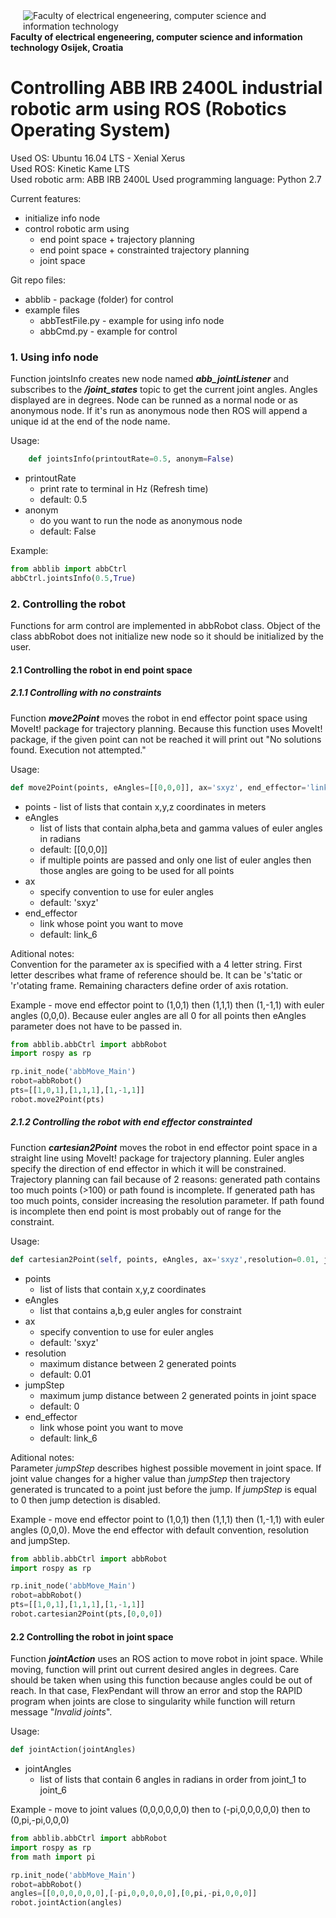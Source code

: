 <img align="left" src="https://scontent-vie1-1.xx.fbcdn.net/v/t1.0-9/14440943_1059991924119855_2847408427133631888_n.png?oh=9d5052834fdd9d0078d71e8a37ddbacf&oe=5AB4D5B8" alt="Faculty of electrical engeneering, computer science and information technology" title="FERIT" hspace="20"/>


#### Faculty of electrical engeneering, computer science and information technology Osijek, Croatia 
# Controlling ABB IRB 2400L industrial robotic arm using ROS (Robotics Operating System)  

Used OS: Ubuntu 16.04 LTS - Xenial Xerus  
Used ROS: Kinetic Kame LTS  
Used robotic arm: ABB IRB 2400L
Used programming language: Python 2.7  

Current features:
* initialize info node  
* control robotic arm using  
    * end point space + trajectory planning
    * end point space + constrainted trajectory planning
    * joint space  

Git repo files:
* abblib - package (folder) for control  
* example files  
    * abbTestFile.py - example for using info node  
    * abbCmd.py - example for control  

### 1. Using info node  
Function jointsInfo creates new node named __*abb_jointListener*__ and subscribes to the __*/joint_states*__ topic to get the current joint angles. Angles displayed are in degrees. Node can be runned as a normal node or as anonymous node. If it's run as anonymous node then ROS will append a unique id at the end of the node name.

Usage:  
```python
    def jointsInfo(printoutRate=0.5, anonym=False)  
```
* printoutRate
    * print rate to terminal in Hz (Refresh time)
    * default: 0.5
* anonym
    * do you want to run the node as anonymous node
    * default: False  

Example:  

```python
from abblib import abbCtrl
abbCtrl.jointsInfo(0.5,True)
```

### 2. Controlling the robot
Functions for arm control are implemented in abbRobot class. Object of the class abbRobot does not initialize new node so it should be initialized by the user.

#### 2.1 Controlling the robot in end point space
##### 2.1.1 Controlling with no constraints
Function __*move2Point*__ moves the robot in end effector point space using MoveIt! package for trajectory planning. Because this function uses MoveIt! package, if the given point can not be reached it will print out "No solutions found. Execution not attempted."  

Usage:
```python
def move2Point(points, eAngles=[[0,0,0]], ax='sxyz', end_effector='link_6')
```
* points  - list of lists that contain x,y,z coordinates in meters
* eAngles
    * list of lists that contain alpha,beta and gamma values of euler angles in radians
    * default: [[0,0,0]]
    * if multiple points are passed and only one list of euler angles then those angles are going to be used for all points
* ax
    * specify convention to use for euler angles
    * default: 'sxyz'
* end_effector
    * link whose point you want to move
    * default: link_6

Aditional notes:  
Convention for the parameter ax is specified with a 4 letter string. First letter describes what frame of reference should be. It can be 's'tatic or 'r'otating frame. Remaining characters define order of axis rotation.  

Example - move end effector point to (1,0,1) then (1,1,1) then (1,-1,1) with euler angles (0,0,0). Because euler angles are all 0 for all points then eAngles parameter does not have to be passed in.

```python
from abblib.abbCtrl import abbRobot
import rospy as rp

rp.init_node('abbMove_Main')
robot=abbRobot()
pts=[[1,0,1],[1,1,1],[1,-1,1]]
robot.move2Point(pts)
```

##### 2.1.2 Controlling the robot with end effector constrainted
Function _**cartesian2Point**_ moves the robot in end effector point space in a straight line using MoveIt! package for trajectory planning. Euler angles specify the direction of end effector in which it will be constrained. Trajectory planning can fail because of 2 reasons: generated path contains too much points (>100) or path found is incomplete. If generated path has too much points, consider increasing the resolution parameter. If path found is incomplete then end point is most probably out of range for the constraint.

Usage:  
```python
def cartesian2Point(self, points, eAngles, ax='sxyz',resolution=0.01, jumpStep=0,end_effector='link_6'):
```
* points
    * list of lists that contain x,y,z coordinates
* eAngles
    * list that contains a,b,g euler angles for constraint
* ax
    * specify convention to use for euler angles
    * default: 'sxyz'
* resolution
    * maximum distance between 2 generated points
    * default: 0.01
* jumpStep
    * maximum jump distance between 2 generated points in joint space
    * default: 0
* end_effector
    * link whose point you want to move
    * default: link_6  

Aditional notes:  
Parameter _jumpStep_ describes highest possible movement in joint space. If joint value changes for a higher value than _jumpStep_ then trajectory generated is truncated to a point just before the jump. If _jumpStep_ is equal to 0 then jump detection is disabled.


Example - move end effector point to (1,0,1) then (1,1,1) then (1,-1,1) with euler angles (0,0,0). Move the end effector with default convention, resolution and jumpStep.

```python
from abblib.abbCtrl import abbRobot
import rospy as rp

rp.init_node('abbMove_Main')
robot=abbRobot()
pts=[[1,0,1],[1,1,1],[1,-1,1]]
robot.cartesian2Point(pts,[0,0,0])
```

#### 2.2 Controlling the robot in joint space
Function __*jointAction*__ uses an ROS action to move robot in joint space. While moving, function will print out current desired angles in degrees. Care should be taken when using this function because angles could be out of reach. In that case, FlexPendant will throw an error and stop the RAPID program when joints are close to singularity  while function will return message "_Invalid joints_".

Usage:
```python
def jointAction(jointAngles)
```
* jointAngles
    * list of lists that contain 6 angles in radians in order from joint_1 to joint_6

Example - move to joint values (0,0,0,0,0,0) then to (-pi,0,0,0,0,0) then to (0,pi,-pi,0,0,0) 

```python
from abblib.abbCtrl import abbRobot
import rospy as rp
from math import pi

rp.init_node('abbMove_Main')
robot=abbRobot()
angles=[[0,0,0,0,0,0],[-pi,0,0,0,0,0],[0,pi,-pi,0,0,0]]
robot.jointAction(angles)
```